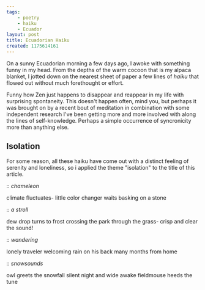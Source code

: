 ```yaml
---
tags:
    - poetry
    - haiku
    - Ecuador
layout: post
title: Ecuadorian Haiku
created: 1175614161
---
```


On a sunny Ecuadorian morning a few days ago, I awoke with something funny in my head.  From the depths of the warm cocoon that is my alpaca blanket, I jotted down on the nearest sheet of paper a few lines of *haiku* that flowed out without much forethought or effort.

<!--more-->

Funny how Zen just happens to disappear and reappear in my life with surprising spontaneity. This doesn't happen often, mind you, but perhaps it was brought on by a recent bout of meditation in combination with some independent research I've been getting more and more involved with along the lines of self-knowledge. Perhaps a simple occurrence of syncronicity more than anything else.

## Isolation

For some reason, all these haiku have come out with a distinct feeling of serenity and loneliness, so i applied the theme "isolation" to the title of this article.

:: *chameleon*

climate fluctuates-
little color changer waits
basking on a stone

:: *a stroll*

dew drop turns to frost
crossing the park through the grass-
crisp and clear the sound!

:: *wandering*

lonely traveler
welcoming rain on his back
many months from home

:: *snowsounds*

owl greets the snowfall
silent night and wide awake
fieldmouse heeds the tune

